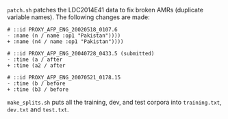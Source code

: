`patch.sh` patches the LDC2014E41 data to fix broken AMRs (duplicate variable names).  The following
changes are made:

```
# ::id PROXY_AFP_ENG_20020518_0107.6
- :name (n / name :op1 "Pakistan"))))
+ :name (n4 / name :op1 "Pakistan"))))

# ::id PROXY_AFP_ENG_20040728_0433.5 (submitted)
- :time (a / after
+ :time (a2 / after

# ::id PROXY_AFP_ENG_20070521_0178.15
- :time (b / before
+ :time (b3 / before
```

`make_splits.sh` puts all the training, dev, and test corpora into `training.txt`, `dev.txt` and `test.txt`.
